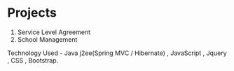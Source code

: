 # Projects
1) Service Level Agreement 
2) School Management

Technology Used - Java j2ee(Spring MVC / Hibernate) , JavaScript , Jquery , CSS , Bootstrap.
